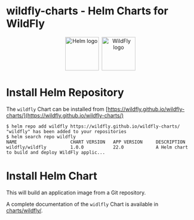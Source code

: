 # wildfly-charts - Helm Charts for WildFly

<p align="center">
  <a href="https://helm.sh"><img src="https://helm.sh/img/helm.svg" alt="Helm logo" title="WildFly" height="90"/></a>&nbsp;
  <a href="https://wildfly.org/"><img src="https://design.jboss.org/wildfly/logo/final/wildfly_logo.svg" alt="WildFly logo" title="WildFly" height="90"/></a>
</p>

# Install Helm Repository

The `wildfly` Chart can be installed from [https://wildfly.github.io/wildfly-charts/](https://wildfly.github.io/wildfly-charts/)

```
$ helm repo add wildfly https://wildfly.github.io/wildfly-charts/
"wildfly" has been added to your repositories
$ helm search repo wildfly
NAME                    CHART VERSION   APP VERSION     DESCRIPTION
wildfly/wildfly         1.0.0           22.0            A Helm chart to build and deploy WildFly applic...
````

# Install Helm Chart
This will build an application image from a Git repository.

A complete documentation of the `widlfly` Chart is available in [charts/wildfly/](./charts/wildfly/README.md).
